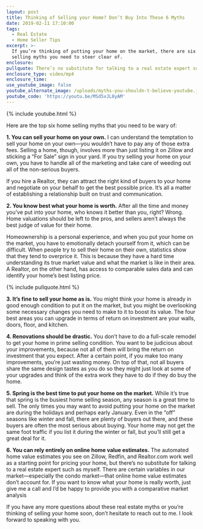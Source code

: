 ```yaml
---
layout: post
title: Thinking of Selling your Home? Don’t Buy Into These 6 Myths
date: 2019-02-11 17:10:00
tags:
  - Real Estate
  - Home Seller Tips
excerpt: >-
  If you’re thinking of putting your home on the market, there are six home
  selling myths you need to steer clear of.
enclosure:
pullquote: There’s no substitute for talking to a real estate expert such as myself.
enclosure_type: video/mp4
enclosure_time:
use_youtube_image: false
youtube_alternate_image: /uploads/myths-you-shouldn-t-believe-youtube.jpg
youtube_code: 'https://youtu.be/MSd5xJL8yAM'
---
```


{% include youtube.html %}

Here are the top six home selling myths that you need to be wary of:&nbsp;

**1. You can sell your home on your own.** I can understand the temptation to sell your home on your own—you wouldn’t have to pay any of those extra fees. Selling a home, though, involves more than just listing it on Zillow and sticking a “For Sale” sign in your yard. If you try selling your home on your own, you have to handle all of the marketing and take care of weeding out all of the non-serious buyers.&nbsp;

If you hire a Realtor, they can attract the right kind of buyers to your home and negotiate on your behalf to get the best possible price. It’s all a matter of establishing a relationship built on trust and communication.

**2. You know best what your home is worth.** After all the time and money you’ve put into your home, who knows it better than you, right? Wrong. Home valuations should be left to the pros, and sellers aren’t always the best judge of value for their home.&nbsp;

Homeownership is a personal experience, and when you put your home on the market, you have to emotionally detach yourself from it, which can be difficult. When people try to sell their home on their own, statistics show that they tend to overprice it. This is because they have a hard time understanding its true market value and what the market is like in their area. A Realtor, on the other hand, has access to comparable sales data and can identify your home’s best listing price.

{% include pullquote.html %}

**3. It’s fine to sell your home as is.** You might think your home is already in good enough condition to put it on the market, but you might be overlooking some necessary changes you need to make to it to boost its value. The four best areas you can upgrade in terms of return on investment are your walls, doors, floor, and kitchen.&nbsp;

**4. Renovations should be drastic.** You don’t have to do a full-scale remodel to get your home in prime selling condition. You want to be judicious about your improvements, because not all of them will bring the return on investment that you expect. After a certain point, if you make too many improvements, you’re just wasting money. On top of that, not all buyers share the same design tastes as you do so they might just look at some of your upgrades and think of the extra work they have to do if they do buy the home.&nbsp;

**5. Spring is the best time to put your home on the market.** While it’s true that spring is the busiest home selling season, any season is a great time to sell. The only times you may want to avoid putting your home on the market are during the holidays and perhaps early January. Even in the “off” seasons like winter and fall, there are plenty of buyers out there, and these buyers are often the most serious about buying. Your home may not get the same foot traffic if you list it during the winter or fall, but you’ll still get a great deal for it.&nbsp;

**6. You can rely entirely on online home value estimates.** The automated home value estimates you see on Zillow, Redfin, and Realtor.com work well as a starting point for pricing your home, but there’s no substitute for talking to a real estate expert such as myself. There are certain variables in our market—especially the condo market—that online home value estimates don’t account for. If you want to know what your home is really worth, just give me a call and I’d be happy to provide you with a comparative market analysis

If you have any more questions about these real estate myths or you’re thinking of selling your home soon, don’t hesitate to reach out to me. I look forward to speaking with you.
